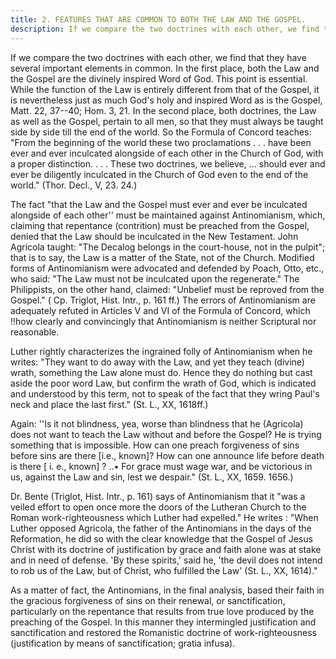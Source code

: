```yaml
---
title: 2. FEATURES THAT ARE COMMON TO BOTH THE LAW AND THE GOSPEL.
description: If we compare the two doctrines with each other, we find that they have several important elements in common.
---
```


If we compare the two doctrines with each other, we find that they have several important elements in common. In the first place, both the Law and the Gospel are the divinely inspired Word of God. This point is essential. While the function of the Law is entirely different from that of the Gospel, it is nevertheless just as much God's holy and inspired Word as is the Gospel, Matt. 22, 37--40; Hom. 3, 21. In the second place, both doctrines, the Law as well as the Gospel, pertain to all men, so that they must always be taught side by side till the end of the world. So the Formula of Concord teaches: "From the beginning of the world these two proclamations . . . have been ever and ever inculcated alongside of each other in the Church of God, with a proper distinction. . . . These two doctrines, we believe, ... should ever and ever be diligently inculcated in the Church of God even to the end of the world." (Thor. Decl., V, 23. 24.)

The fact "that the Law and the Gospel must ever and ever be inculcated alongside of each other'' must be maintained against Antinomianism, which, claiming that repentance (contrition) must be preached from the Gospel, denied that the Law should be inculcated in the New Testament. John Agricola taught: "The Decalog belongs in the court-house, not in the pulpit"; that is to say, the Law is a matter of the State, not of the Church. Modified forms of Antinomianism were advocated and defended by Poach, Otto, etc., who said: "The Law must not be inculcated upon the regenerate." The Philippists, on the other hand, claimed: "Unbelief must be reproved from the Gospel." ( Cp. Triglot, Hist. Intr., p. 161 ff.) The errors of Antinomianism are adequately refuted in Articles V and VI of the Formula of Concord, which !!how clearly and convincingly that Antinomianism is neither Scriptural nor reasonable.

Luther rightly characterizes the ingrained folly of Antinomianism when he writes: "They want to do away with the Law, and yet they teach (divine) wrath, something the Law alone must do. Hence they do nothing but cast aside the poor word Law, but confirm the wrath of God, which is indicated and understood by this term, not to speak of the fact that they wring Paul's neck and place the last first." (St. L., XX, 1618ff.)

Again: ''Is it not blindness, yea, worse than blindness that he (Agricola) does not want to teach the Law without and before the Gospel? He is trying something that is impossible. How can one preach forgiveness of sins before sins are there [i.e., known]? How can one announce life before death is there [ i. e., known] ? ..• For grace must wage war, and be victorious in us, against the Law and sin, lest we despair." (St. L., XX, 1659. 1656.)

Dr. Bente (Triglot, Hist. Intr., p. 161) says of Antinomianism that it "was a veiled effort to open once more the doors of the Lutheran Church to the Roman work-righteousness which Luther had expelled." He writes : "When Luther opposed Agricola, the father of the Antinomians in the days of the Reformation, he did so with the clear knowledge that the Gospel of Jesus Christ with its doctrine of justification by grace and faith alone was at stake and in need of defense. 'By these spirits,' said he, 'the devil does not intend to rob us of the Law, but of Christ, who fulfilled the Law' (St. L., XX, 1614)."

As a matter of fact, the Antinomians, in the final analysis, based their faith in the gracious forgiveness of sins on their renewal, or sanctification, particularly on the repentance that results from true love produced by the preaching of the Gospel. In this manner they intermingled justification and sanctification and restored the Romanistic doctrine of work-righteousness (justification by means of sanctification; gratia infusa).